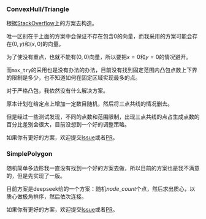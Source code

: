 ### ConvexHull/Triangle

根据[StackOverflow](https://stackoverflow.com/questions/6758083/how-to-generate-a-random-convex-polygon)上的方案去构造。

唯一区别在于上面的方案中会保证不存在包含$0$的向量，而我采用的方案可能会存在$(0,y)$和$(x,0)$的向量。

为了使没有重点，也就不能有$(0,0)$向量，所以要把$x=0$和$y=0$的情况避开。

而`max_try`的采用也是没有办法的办法，目前没有找到固定范围内凸包点数上下界的限制是多少，也不知道如何在固定区域实现最多的点。

对于严格凸包，我依然没有什么解决方案。

原本计划在给定点上增加一定数目随机，然后将三点共线的情况删去。

但是经过一些测试发现，不同的点数和范围限制，出现三点共线的点占生成点数的百分比差别会很大，目前没想到一个好的调整策略。

如果你有更好的方案，欢迎提交[Issue](https://github.com/ChuTian-SCPC/ACM-generator/issues/new)或者[PR](https://github.com/ChuTian-SCPC/ACM-generator/pulls)。

### SimplePolygon

随机简单多边形我一直没有找到一个好的方案去做，所以目前的方案也是我不满意的，但是先实现了一版。

目前方案是deepseek给的一个方案：随机$node\_count$个点，然后求出质心，以质心做极角排序，然后依次连接。

如果你有更好的方案，欢迎提交[Issue](https://github.com/ChuTian-SCPC/ACM-generator/issues/new)或者[PR](https://github.com/ChuTian-SCPC/ACM-generator/pulls)。